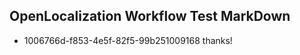 ## OpenLocalization Workflow Test MarkDown
* 1006766d-f853-4e5f-82f5-99b251009168 thanks!

<!--HONumber=Aug16_HO5-->



